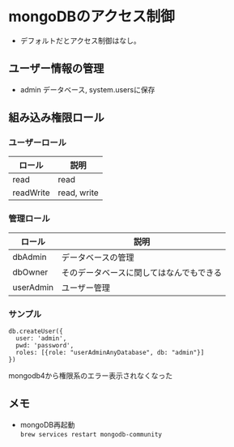 # mongoDBのアクセス制御
- デフォルトだとアクセス制御はなし。

## ユーザー情報の管理
- admin データベース, system.usersに保存

## 組み込み権限ロール

### ユーザーロール  
|ロール|説明|
|---|---|
|read|read|
|readWrite| read, write|

### 管理ロール  
|ロール|説明|
|---|---|
|dbAdmin|データベースの管理|
|dbOwner|そのデータベースに関してはなんでもできる|
|userAdmin|ユーザー管理|

### サンプル
```
db.createUser({
  user: 'admin',
  pwd: 'password',
  roles: [{role: "userAdminAnyDatabase", db: "admin"}]
})
```
mongodb4から権限系のエラー表示されなくなった

## メモ
- mongoDB再起動  
`brew services restart mongodb-community`